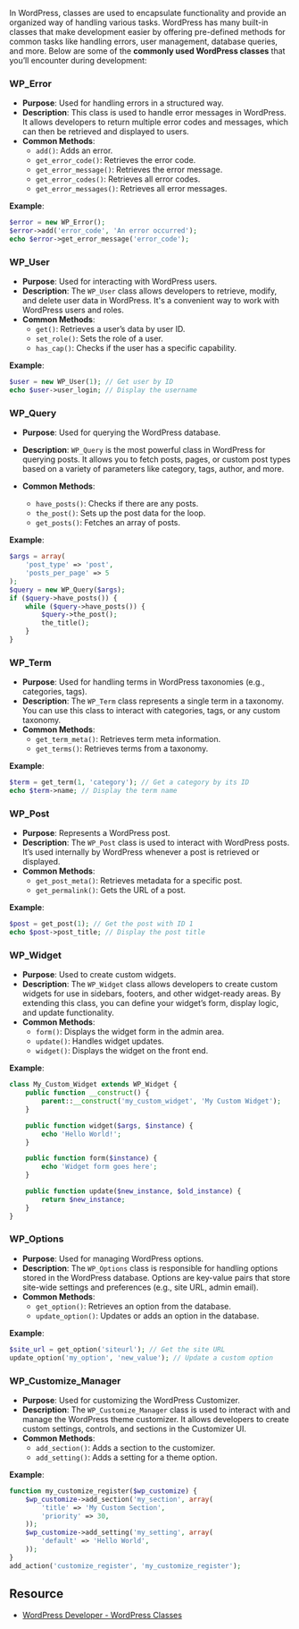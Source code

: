 In WordPress, classes are used to encapsulate functionality and provide an organized way of handling various tasks. WordPress has many built-in classes that make development easier by offering pre-defined methods for common tasks like handling errors, user management, database queries, and more. Below are some of the **commonly used WordPress classes** that you’ll encounter during development:

### **WP_Error**
- **Purpose**: Used for handling errors in a structured way.
- **Description**: This class is used to handle error messages in WordPress. It allows developers to return multiple error codes and messages, which can then be retrieved and displayed to users.
- **Common Methods**:
	- `add()`: Adds an error.
	- `get_error_code()`: Retrieves the error code.
	- `get_error_message()`: Retrieves the error message.
	- `get_error_codes()`: Retrieves all error codes.
	- `get_error_messages()`: Retrieves all error messages.

**Example**:
```php
$error = new WP_Error();
$error->add('error_code', 'An error occurred');
echo $error->get_error_message('error_code');
```

### **WP_User**
- **Purpose**: Used for interacting with WordPress users.
- **Description**: The `WP_User` class allows developers to retrieve, modify, and delete user data in WordPress. It's a convenient way to work with WordPress users and roles.
- **Common Methods**:
    - `get()`: Retrieves a user’s data by user ID.
    - `set_role()`: Sets the role of a user.
    - `has_cap()`: Checks if the user has a specific capability.

**Example**:
```php
$user = new WP_User(1); // Get user by ID
echo $user->user_login; // Display the username
```

### **WP_Query**
- **Purpose**: Used for querying the WordPress database.
- **Description**: `WP_Query` is the most powerful class in WordPress for querying posts. It allows you to fetch posts, pages, or custom post types based on a variety of parameters like category, tags, author, and more.
    
- **Common Methods**:
    - `have_posts()`: Checks if there are any posts.
    - `the_post()`: Sets up the post data for the loop.
    - `get_posts()`: Fetches an array of posts.

**Example**:
```php
$args = array(
    'post_type' => 'post',
    'posts_per_page' => 5
);
$query = new WP_Query($args);
if ($query->have_posts()) {
    while ($query->have_posts()) {
        $query->the_post();
        the_title();
    }
}
```

### **WP_Term**
- **Purpose**: Used for handling terms in WordPress taxonomies (e.g., categories, tags).
- **Description**: The `WP_Term` class represents a single term in a taxonomy. You can use this class to interact with categories, tags, or any custom taxonomy.
- **Common Methods**:
    - `get_term_meta()`: Retrieves term meta information.
    - `get_terms()`: Retrieves terms from a taxonomy.

**Example**:
```php
$term = get_term(1, 'category'); // Get a category by its ID
echo $term->name; // Display the term name
```

### **WP_Post**
- **Purpose**: Represents a WordPress post.
- **Description**: The `WP_Post` class is used to interact with WordPress posts. It’s used internally by WordPress whenever a post is retrieved or displayed.
- **Common Methods**:
    - `get_post_meta()`: Retrieves metadata for a specific post.
    - `get_permalink()`: Gets the URL of a post.

**Example**:
```php
$post = get_post(1); // Get the post with ID 1
echo $post->post_title; // Display the post title
```

### **WP_Widget**
- **Purpose**: Used to create custom widgets.
- **Description**: The `WP_Widget` class allows developers to create custom widgets for use in sidebars, footers, and other widget-ready areas. By extending this class, you can define your widget’s form, display logic, and update functionality.
- **Common Methods**:
    - `form()`: Displays the widget form in the admin area.
    - `update()`: Handles widget updates.
    - `widget()`: Displays the widget on the front end.

**Example**:
```php
class My_Custom_Widget extends WP_Widget {
    public function __construct() {
        parent::__construct('my_custom_widget', 'My Custom Widget');
    }

    public function widget($args, $instance) {
        echo 'Hello World!';
    }

    public function form($instance) {
        echo 'Widget form goes here';
    }

    public function update($new_instance, $old_instance) {
        return $new_instance;
    }
}
```

### **WP_Options**
- **Purpose**: Used for managing WordPress options.
- **Description**: The `WP_Options` class is responsible for handling options stored in the WordPress database. Options are key-value pairs that store site-wide settings and preferences (e.g., site URL, admin email).
- **Common Methods**:
    - `get_option()`: Retrieves an option from the database.
    - `update_option()`: Updates or adds an option in the database.

**Example**:
```php
$site_url = get_option('siteurl'); // Get the site URL
update_option('my_option', 'new_value'); // Update a custom option
```

### **WP_Customize_Manager**
- **Purpose**: Used for customizing the WordPress Customizer.
- **Description**: The `WP_Customize_Manager` class is used to interact with and manage the WordPress theme customizer. It allows developers to create custom settings, controls, and sections in the Customizer UI.
- **Common Methods**:
    - `add_section()`: Adds a section to the customizer.
    - `add_setting()`: Adds a setting for a theme option.

**Example**:
```php
function my_customize_register($wp_customize) {
    $wp_customize->add_section('my_section', array(
        'title' => 'My Custom Section',
        'priority' => 30,
    ));
    $wp_customize->add_setting('my_setting', array(
        'default' => 'Hello World',
    ));
}
add_action('customize_register', 'my_customize_register');
```

## Resource
- [WordPress Developer - WordPress Classes](https://developer.wordpress.org/reference/classes/)